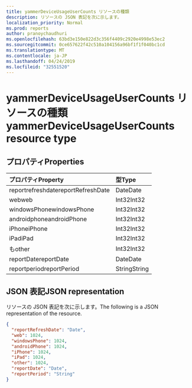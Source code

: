 ```yaml
---
title: yammerDeviceUsageUserCounts リソースの種類
description: リソースの JSON 表記を次に示します。
localization_priority: Normal
ms.prod: reports
author: pranoychaudhuri
ms.openlocfilehash: 63bd3e150e822d3c356f4409c2920e4998e53ec2
ms.sourcegitcommit: 0ce657622f42c510a104156a96bf1f1f040bc1cd
ms.translationtype: MT
ms.contentlocale: ja-JP
ms.lasthandoff: 04/24/2019
ms.locfileid: "32551520"
---
```

# <a name="yammerdeviceusageusercounts-resource-type"></a><span data-ttu-id="6ea51-103">yammerDeviceUsageUserCounts リソースの種類</span><span class="sxs-lookup"><span data-stu-id="6ea51-103">yammerDeviceUsageUserCounts resource type</span></span>

## <a name="properties"></a><span data-ttu-id="6ea51-104">プロパティ</span><span class="sxs-lookup"><span data-stu-id="6ea51-104">Properties</span></span>

| <span data-ttu-id="6ea51-105">プロパティ</span><span class="sxs-lookup"><span data-stu-id="6ea51-105">Property</span></span>          | <span data-ttu-id="6ea51-106">型</span><span class="sxs-lookup"><span data-stu-id="6ea51-106">Type</span></span>   |
| :---------------- | :----- |
| <span data-ttu-id="6ea51-107">reportrefreshdate</span><span class="sxs-lookup"><span data-stu-id="6ea51-107">reportRefreshDate</span></span> | <span data-ttu-id="6ea51-108">Date</span><span class="sxs-lookup"><span data-stu-id="6ea51-108">Date</span></span>   |
| <span data-ttu-id="6ea51-109">web</span><span class="sxs-lookup"><span data-stu-id="6ea51-109">web</span></span>               | <span data-ttu-id="6ea51-110">Int32</span><span class="sxs-lookup"><span data-stu-id="6ea51-110">Int32</span></span>  |
| <span data-ttu-id="6ea51-111">windowsPhone</span><span class="sxs-lookup"><span data-stu-id="6ea51-111">windowsPhone</span></span>      | <span data-ttu-id="6ea51-112">Int32</span><span class="sxs-lookup"><span data-stu-id="6ea51-112">Int32</span></span>  |
| <span data-ttu-id="6ea51-113">androidphone</span><span class="sxs-lookup"><span data-stu-id="6ea51-113">androidPhone</span></span>      | <span data-ttu-id="6ea51-114">Int32</span><span class="sxs-lookup"><span data-stu-id="6ea51-114">Int32</span></span>  |
| <span data-ttu-id="6ea51-115">iPhone</span><span class="sxs-lookup"><span data-stu-id="6ea51-115">iPhone</span></span>            | <span data-ttu-id="6ea51-116">Int32</span><span class="sxs-lookup"><span data-stu-id="6ea51-116">Int32</span></span>  |
| <span data-ttu-id="6ea51-117">iPad</span><span class="sxs-lookup"><span data-stu-id="6ea51-117">iPad</span></span>              | <span data-ttu-id="6ea51-118">Int32</span><span class="sxs-lookup"><span data-stu-id="6ea51-118">Int32</span></span>  |
| <span data-ttu-id="6ea51-119">も</span><span class="sxs-lookup"><span data-stu-id="6ea51-119">other</span></span>             | <span data-ttu-id="6ea51-120">Int32</span><span class="sxs-lookup"><span data-stu-id="6ea51-120">Int32</span></span>  |
| <span data-ttu-id="6ea51-121">reportDate</span><span class="sxs-lookup"><span data-stu-id="6ea51-121">reportDate</span></span>        | <span data-ttu-id="6ea51-122">Date</span><span class="sxs-lookup"><span data-stu-id="6ea51-122">Date</span></span>   |
| <span data-ttu-id="6ea51-123">reportperiod</span><span class="sxs-lookup"><span data-stu-id="6ea51-123">reportPeriod</span></span>      | <span data-ttu-id="6ea51-124">String</span><span class="sxs-lookup"><span data-stu-id="6ea51-124">String</span></span> |

## <a name="json-representation"></a><span data-ttu-id="6ea51-125">JSON 表記</span><span class="sxs-lookup"><span data-stu-id="6ea51-125">JSON representation</span></span>

<span data-ttu-id="6ea51-126">リソースの JSON 表記を次に示します。</span><span class="sxs-lookup"><span data-stu-id="6ea51-126">The following is a JSON representation of the resource.</span></span>

<!-- {
  "blockType": "resource",
  "@odata.type": "microsoft.graph.yammerDeviceUsageUserCounts"
} -->

```json
{
  "reportRefreshDate": "Date", 
  "web": 1024, 
  "windowsPhone": 1024, 
  "androidPhone": 1024, 
  "iPhone": 1024, 
  "iPad": 1024, 
  "other": 1024, 
  "reportDate": "Date", 
  "reportPeriod": "String"
}
```
